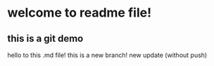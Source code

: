# welcome to readme file!
## this is a git demo
hello to this .md file!
this is a new branch!
new update (without push)

